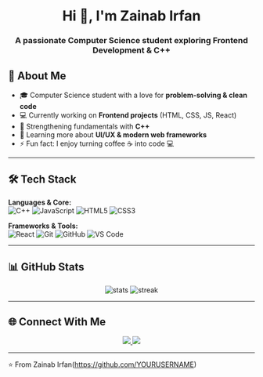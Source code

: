 
<h1 align="center">Hi 👋, I'm Zainab Irfan</h1>
<h3 align="center">A passionate Computer Science student exploring Frontend Development & C++</h3>


## 🚀 About Me
- 🎓 Computer Science student with a love for **problem-solving & clean code**
- 💻 Currently working on **Frontend projects** (HTML, CSS, JS, React)
- 🔧 Strengthening fundamentals with **C++**
- 🌱 Learning more about **UI/UX & modern web frameworks**
- ⚡ Fun fact: I enjoy turning coffee ☕ into code 💻

---

## 🛠️ Tech Stack

**Languages & Core:**  
![C++](https://img.shields.io/badge/C++-00599C?style=for-the-badge&logo=cplusplus&logoColor=white) 
![JavaScript](https://img.shields.io/badge/JavaScript-323330?style=for-the-badge&logo=javascript&logoColor=F7DF1E) 
![HTML5](https://img.shields.io/badge/HTML5-E34F26?style=for-the-badge&logo=html5&logoColor=white) 
![CSS3](https://img.shields.io/badge/CSS3-1572B6?style=for-the-badge&logo=css3&logoColor=white)

**Frameworks & Tools:**  
![React](https://img.shields.io/badge/React-20232A?style=for-the-badge&logo=react&logoColor=61DAFB) 
![Git](https://img.shields.io/badge/Git-F05032?style=for-the-badge&logo=git&logoColor=white) 
![GitHub](https://img.shields.io/badge/GitHub-181717?style=for-the-badge&logo=github&logoColor=white) 
![VS Code](https://img.shields.io/badge/VS%20Code-0078d7?style=for-the-badge&logo=visual-studio-code&logoColor=white)

---

## 📊 GitHub Stats
<p align="center">
  <img src="https://github-readme-stats.vercel.app/api?username=Zainab Irfan&show_icons=true&theme=tokyonight" alt="stats"/>
  <img src="https://github-readme-streak-stats.herokuapp.com/?user=YOURUSERNAME&theme=tokyonight" alt="streak"/>
</p>

---

## 🌐 Connect With Me
<p align="center">
  <a href="https://www.linkedin.com/in/zainab-irfan-0a6816356/" target="_blank">
    <img src="https://img.shields.io/badge/LinkedIn-0A66C2?style=for-the-badge&logo=linkedin&logoColor=white"/>
  </a>
  <a href="zainab.irfan2428@gmail.com">
    <img src="https://img.shields.io/badge/Email-D14836?style=for-the-badge&logo=gmail&logoColor=white"/>
  </a>

  </a>
</p>

---

⭐️ From Zainab Irfan(https://github.com/YOURUSERNAME)
